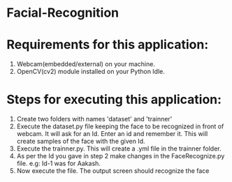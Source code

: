 # Facial-Recognition

Requirements for this application:
==================================
1. Webcam(embedded/external) on your machine.
2. OpenCV(cv2) module installed on your Python Idle.

Steps for executing this application:
=====================================
1. Create two folders with names 'dataset' and 'trainner'
2. Execute the dataset.py file keeping the face to be recognized in front of webcam. It will ask for an Id.
Enter an id and remember it. This will create samples of the face with the given Id.
3. Execute the trainner.py. This will create a .yml file in the trainner folder.
4. As per the Id you gave in step 2 make changes in the FaceRecognize.py file. e.g: Id-1 was for Aakash.
5. Now execute the file. The output screen should recognize the face
